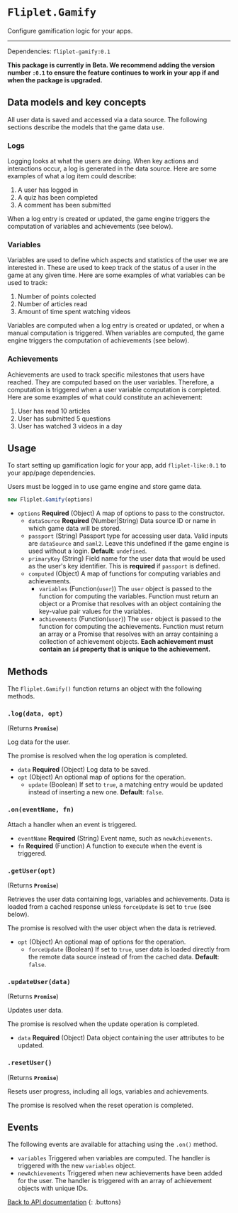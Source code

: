 # `Fliplet.Gamify`

Configure gamification logic for your apps.

---

Dependencies: `fliplet-gamify:0.1`

**This package is currently in Beta. We recommend adding the version number `:0.1` to ensure the feature continues to work in your app if and when the package is upgraded.**

## Data models and key concepts

All user data is saved and accessed via a data source. The following sections describe the models that the game data use.

### Logs

Logging looks at what the users are doing. When key actions and interactions occur, a log is generated in the data source. Here are some examples of what a log item could describe:

1. A user has logged in
1. A quiz has been completed
1. A comment has been submitted

When a log entry is created or updated, the game engine triggers the computation of variables and achievements (see below).

### Variables

Variables are used to define which aspects and statistics of the user we are interested in. These are used to keep track of the status of a user in the game at any given time. Here are some examples of what variables can be used to track:

1. Number of points colected
1. Number of articles read
1. Amount of time spent watching videos

Variables are computed when a log entry is created or updated, or when a manual computation is triggered. When variables are computed, the game engine triggers the computation of achievements (see below).

### Achievements

Achievements are used to track specific milestones that users have reached. They are computed based on the user variables. Therefore, a computation is triggered when a user variable computation is completed. Here are some examples of what could constitute an achievement:

1. User has read 10 articles
1. User has submitted 5 questions
1. User has watched 3 videos in a day

## Usage

To start setting up gamification logic for your app, add `fliplet-like:0.1` to your app/page dependencies.

Users must be logged in to use game engine and store game data.

```js
new Fliplet.Gamify(options)
```

* `options` **Required** (Object) A map of options to pass to the constructor.
  * `dataSource` **Required** (Number|String) Data source ID or name in which game data will be stored.
  * `passport` (String) Passport type for accessing user data. Valid inputs are `dataSource` and `saml2`. Leave this undefined if the game engine is used without a login. **Default**: `undefined`.
  * `primaryKey` (String) Field name for the user data that would be used as the user's key identifier. This is **required** if `passport` is defined.
  * `computed` (Object) A map of functions for computing variables and achievements.
    * `variables` (Function(`user`)) The `user` object is passed to the function for computing the variables. Function must return an object or a Promise that resolves with an object containing the key-value pair values for the variables.
    * `achievements` (Function(`user`)) The `user` object is passed to the function for computing the achievements. Function must return an array or a Promise that resolves with an array containing a collection of achievement objects. **Each achievement must contain an `id` property that is unique to the achievement.**

## Methods

The `Fliplet.Gamify()` function returns an object with the following methods.

### `.log(data, opt)`

(Returns **`Promise`**)

Log data for the user.

The promise is resolved when the log operation is completed.

* `data` **Required** (Object) Log data to be saved.
* `opt` (Object) An optional map of options for the operation.
  * `update` (Boolean) If set to `true`, a matching entry would be updated instead of inserting a new one. **Default**: `false`.

### `.on(eventName, fn)`

Attach a handler when an event is triggered.

* `eventName` **Required** (String) Event name, such as `newAchievements`.
* `fn` **Required** (Function) A function to execute when the event is triggered.

### `.getUser(opt)`

(Returns **`Promise`**)

Retrieves the user data containing logs, variables and achievements. Data is loaded from a cached response unless `forceUpdate` is set to `true` (see below).

The promise is resolved with the user object when the data is retrieved.

* `opt` (Object) An optional map of options for the operation.
  * `forceUpdate` (Boolean) If set to `true`, user data is loaded directly from the remote data source instead of from the cached data. **Default**: `false`.

### `.updateUser(data)`

(Returns **`Promise`**)

Updates user data.

The promise is resolved when the update operation is completed.

* `data` **Required** (Object) Data object containing the user attributes to be updated.

### `.resetUser()`

(Returns **`Promise`**)

Resets user progress, including all logs, variables and achievements.

The promise is resolved when the reset operation is completed.

## Events

The following events are available for attaching using the `.on()` method.

* `variables` Triggered when variables are computed. The handler is triggered with the new `variables` object.
* `newAchievements` Triggered when new achievements have been added for the user. The handler is triggered with an array of achievement objects with unique IDs.

[Back to API documentation](../API-Documentation.md)
{: .buttons}